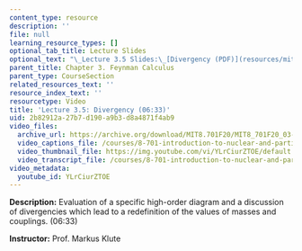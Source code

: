```yaml
---
content_type: resource
description: ''
file: null
learning_resource_types: []
optional_tab_title: Lecture Slides
optional_text: "\_Lecture 3.5 Slides:\_[Divergency (PDF)](resources/mit8_701f20_lec3-5)"
parent_title: Chapter 3. Feynman Calculus
parent_type: CourseSection
related_resources_text: ''
resource_index_text: ''
resourcetype: Video
title: 'Lecture 3.5: Divergency (06:33)'
uid: 2b82912a-27b7-d190-a9b3-d8a4871f4ab9
video_files:
  archive_url: https://archive.org/download/MIT8.701F20/MIT8_701F20_03-05_Divergency_300k.mp4
  video_captions_file: /courses/8-701-introduction-to-nuclear-and-particle-physics-fall-2020/bf8ebe482acb56d68adb94d8fbfb1a10_YLrCiurZTOE.vtt
  video_thumbnail_file: https://img.youtube.com/vi/YLrCiurZTOE/default.jpg
  video_transcript_file: /courses/8-701-introduction-to-nuclear-and-particle-physics-fall-2020/1b355850ee729a39c6e07ce51405f84d_YLrCiurZTOE.pdf
video_metadata:
  youtube_id: YLrCiurZTOE
---
```


**Description:** Evaluation of a specific high-order diagram and a discussion of divergencies which lead to a redefinition of the values of masses and couplings. (06:33)

**Instructor:** Prof. Markus Klute